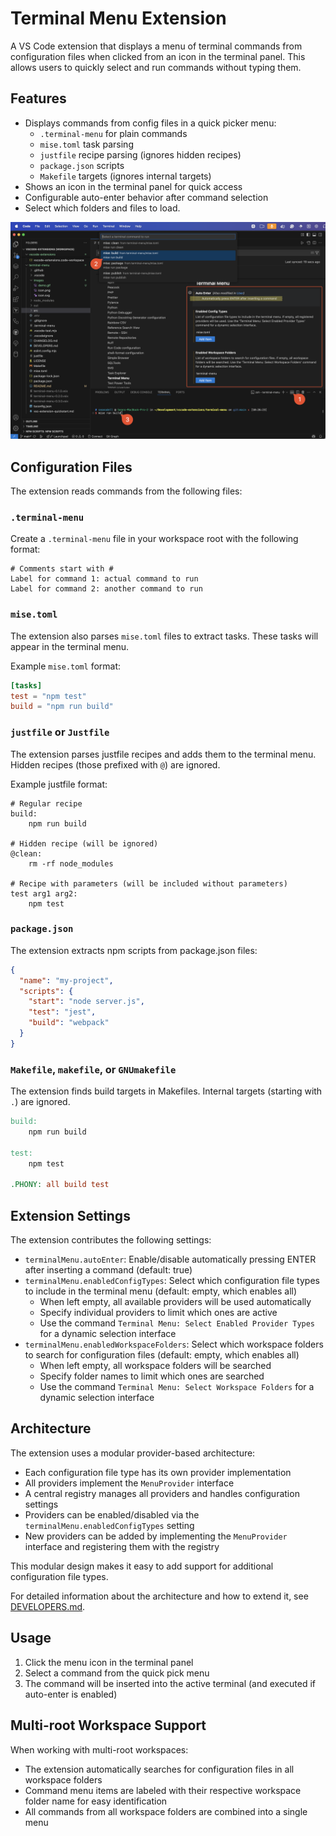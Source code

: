 # Terminal Menu Extension

A VS Code extension that displays a menu of terminal commands from configuration files when clicked from an icon in the terminal panel. This allows users to quickly select and run commands without typing them.

## Features

- Displays commands from config files in a quick picker menu:
  - `.terminal-menu` for plain commands
  - `mise.toml` task parsing
  - `justfile` recipe parsing (ignores hidden recipes)
  - `package.json` scripts
  - `Makefile` targets (ignores internal targets)
- Shows an icon in the terminal panel for quick access
- Configurable auto-enter behavior after command selection
- Select which folders and files to load.

![screenshot](images/screenshot.png)

## Configuration Files

The extension reads commands from the following files:

### `.terminal-menu`

Create a `.terminal-menu` file in your workspace root with the following format:
```
# Comments start with #
Label for command 1: actual command to run
Label for command 2: another command to run
```

### `mise.toml`

The extension also parses `mise.toml` files to extract tasks. These tasks will appear in the terminal menu.

Example `mise.toml` format:
```toml
[tasks]
test = "npm test"
build = "npm run build"
```

### `justfile` or `Justfile`

The extension parses justfile recipes and adds them to the terminal menu. Hidden recipes (those prefixed with `@`) are ignored.

Example justfile format:
```
# Regular recipe
build:
    npm run build

# Hidden recipe (will be ignored)
@clean:
    rm -rf node_modules

# Recipe with parameters (will be included without parameters)
test arg1 arg2:
    npm test
```

### `package.json`

The extension extracts npm scripts from package.json files:

```json
{
  "name": "my-project",
  "scripts": {
    "start": "node server.js",
    "test": "jest",
    "build": "webpack"
  }
}
```

### `Makefile`, `makefile`, or `GNUmakefile`

The extension finds build targets in Makefiles. Internal targets (starting with `.`) are ignored.

```makefile
build:
	npm run build

test:
	npm test

.PHONY: all build test
```

## Extension Settings

The extension contributes the following settings:

* `terminalMenu.autoEnter`: Enable/disable automatically pressing ENTER after inserting a command (default: true)
* `terminalMenu.enabledConfigTypes`: Select which configuration file types to include in the terminal menu (default: empty, which enables all)
  * When left empty, all available providers will be used automatically
  * Specify individual providers to limit which ones are active
  * Use the command `Terminal Menu: Select Enabled Provider Types` for a dynamic selection interface
* `terminalMenu.enabledWorkspaceFolders`: Select which workspace folders to search for configuration files (default: empty, which enables all)
  * When left empty, all workspace folders will be searched
  * Specify folder names to limit which ones are searched
  * Use the command `Terminal Menu: Select Workspace Folders` for a dynamic selection interface

## Architecture

The extension uses a modular provider-based architecture:

- Each configuration file type has its own provider implementation
- All providers implement the `MenuProvider` interface
- A central registry manages all providers and handles configuration settings
- Providers can be enabled/disabled via the `terminalMenu.enabledConfigTypes` setting
- New providers can be added by implementing the `MenuProvider` interface and registering them with the registry

This modular design makes it easy to add support for additional configuration file types.

For detailed information about the architecture and how to extend it, see [DEVELOPERS.md](DEVELOPERS.md).

## Usage

1. Click the menu icon in the terminal panel
2. Select a command from the quick pick menu
3. The command will be inserted into the active terminal (and executed if auto-enter is enabled)

## Multi-root Workspace Support

When working with multi-root workspaces:

- The extension automatically searches for configuration files in all workspace folders
- Command menu items are labeled with their respective workspace folder name for easy identification
- All commands from all workspace folders are combined into a single menu
